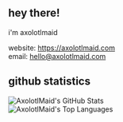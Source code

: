 ## hey there!
i'm axolotlmaid

website: https://axolotlmaid.com<br>
email: hello@axolotlmaid.com

## github statistics
![AxolotlMaid's GitHub Stats](https://github-readme-stats-axolotlmaids-projects.vercel.app/api?username=axolotlmaid&show_icons=true&bg_color=303446&text_color=c6d0f5&icon_color=ca9ee6&title_color=f4b8e4)<br>
![AxolotlMaid's Top Languages](https://github-readme-stats-axolotlmaids-projects.vercel.app/api/top-langs/?username=axolotlmaid&layout=compact&size_weight=0.5&count_weight=0.5&bg_color=303446&text_color=c6d0f5&icon_color=ca9ee6&title_color=f4b8e4)
